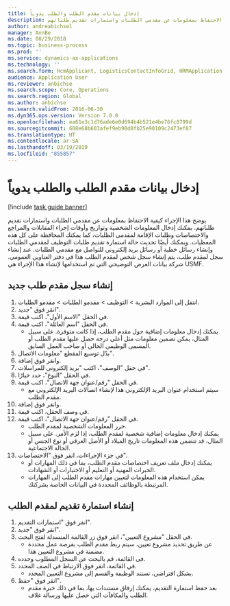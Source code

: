 ```yaml
---
title: إدخال بيانات مقدم الطلب والطلب يدوياً
description: يوضح هذا الإجراء كيفية الاحتفاظ بمعلومات عن مقدمي الطلبات واستمارات تقديم طلباتهم.
author: andreabichsel
manager: AnnBe
ms.date: 08/29/2018
ms.topic: business-process
ms.prod: ''
ms.service: dynamics-ax-applications
ms.technology: ''
ms.search.form: HcmApplicant, LogisticsContactInfoGrid, HRMApplication,  DirPartyTable
audience: Application User
ms.reviewer: anbichse
ms.search.scope: Core, Operations
ms.search.region: Global
ms.author: anbichse
ms.search.validFrom: 2016-06-30
ms.dyn365.ops.version: Version 7.0.0
ms.openlocfilehash: ea61e3c1d76ade6e0d694b4b521e4be76fc8799d
ms.sourcegitcommit: 608e68b603afef9eb98d8fb25e90109c2473ef87
ms.translationtype: HT
ms.contentlocale: ar-SA
ms.lasthandoff: 03/19/2019
ms.locfileid: "855857"
---
```

# <a name="enter-applicant-and-application-data-manually"></a>إدخال بيانات مقدم الطلب والطلب يدوياً

[!include [task guide banner](../../includes/task-guide-banner.md)]

يوضح هذا الإجراء كيفية الاحتفاظ بمعلومات عن مقدمي الطلبات واستمارات تقديم طلباتهم.   يمكنك إدخال المعلومات الشخصية وتواريخ وأوقات إجراء المقابلات والمراجع والاختصاصات وطلبات الإقامة لمقدمي الطلبات، كما يمكنك المحافظة على كل هذه المعطيات. ويمكنك أيضًا تحديث حالة استمارة تقديم طلبات التوظيف لمقدمي الطلبات وإنشاء رسائل خطية أو رسائل بريد إلكتروني للتواصل مع مقدمي الطلبات. عند إنشاء سجل لمقدم طلب، يتم إنشاء سجل شخص لمقدم الطلب هذا في دفتر العناوين العمومي.       شركة بيانات العرض التوضيحي التي تم استخدامها لإنشاء هذا الإجراء هي USMF.


## <a name="create-a-new-applicant-record"></a>إنشاء سجل مقدم طلب جديد
1. انتقل إلى الموارد البشرية > التوظيف ‬> مقدمو الطلبات‬ > مقدمو الطلبات‬‬.
2. انقر فوق "جديد".
3. في الحقل "الاسم الأول"، اكتب قيمة.
4. في الحقل "اسم العائلة"، اكتب قيمة.
    * يمكنك إدخال معلومات إضافية حول مقدم الطلب، إذا كانت متوفرة. على سبيل المثال، يمكن تضمين معلومات مثل أعلى درجة حصل عليها مقدم الطلب أو المسمى الوظيفي الحالي أو صاحب العمل السابق.  
5. بدّل توسيع المقطع "معلومات الاتصال‬‬".
6. وانقر فوق إضافة.
7. في حقل "الوصف"، اكتب "بريد إلكتروني للمراسلات".
8. في الحقل "النوع"، حدد خيارًا.
9. في الحقل "‏‫رقم/عنوان جهة الاتصال‬"، اكتب قيمة.
    * سيتم استخدام عنوان البريد الإلكتروني هذا لإنشاء اتصالات البريد الإلكتروني مع مقدم الطلب.  
10. وانقر فوق إضافة.
11. في وصف الحقل، اكتب قيمة.
12. في الحقل "‏‫رقم/عنوان جهة الاتصال‬"، اكتب قيمة.
    * حرر المعلومات الشخصية لمقدم الطلب.  
    * يمكنك إدخال معلومات إضافية شخصية لمقدم الطلب، إذا لزم الأمر. على سبيل المثال، قد تتضمن هذه المعلومات تاريخ الميلاد أو الأصل العرقي أو نوع الجنس أو الحالة الاجتماعية.  
13. في جزء الإجراءات، انقر فوق "الاختصاصات‬".
    * يمكنك إدخال ملف تعريف اختصاصات مقدم الطلب، بما في ذلك المهارات أو الخبرات المهنية أو التعليم أو الاختبارات أو الشهادات.  
    * يمكن استخدام هذه المعلومات لتعيين مهارات مقدم الطلب إلى المهارات المرتبطة بالوظائف المحددة في البيانات الخاصة بشركتك.   

## <a name="create-an-application-for-the-applicant"></a>إنشاء استمارة تقديم لمقدم الطلب
1. انقر فوق "استمارات التقديم".
2. انقر فوق "جديد".
3. في الحقل "مشروع التعيين"، انقر فوق زر القائمة المنسدلة لفتح البحث.
    * عن طريق تحديد مشروع تعيين، سيتم ربط مقدم الطلب بفرصة عمل محددة مضمنة في مشروع التعيين هذا.  
4. في القائمة، قم بالبحث عن السجل المطلوب وحدده.
5. في القائمة، انقر فوق الارتباط في الصف المحدد.
    * بشكل افتراضي، تستند الوظيفة والقسم إلى مشروع التعيين المحدد.  
6. انقر فوق "حفظ".
    * بعد حفظ استمارة التقديم، يمكنك إرفاق مستندات بها، بما في ذلك خبرة مقدم الطلب والمكافآت التي حصل عليها ورسالة غلاف.  

